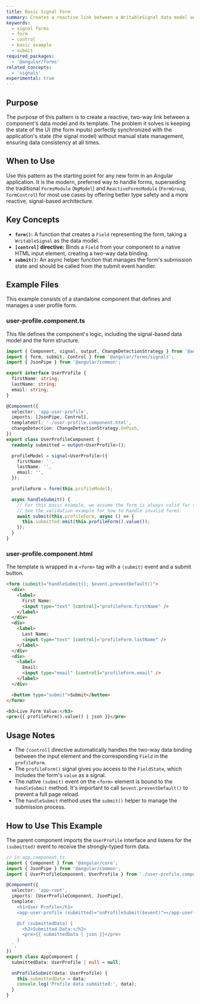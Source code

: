 ```yaml
---
title: Basic Signal Form
summary: Creates a reactive link between a WritableSignal data model and native HTML inputs using the `form()` function and `[control]` directive.
keywords:
  - signal forms
  - form
  - control
  - basic example
  - submit
required_packages:
  - '@angular/forms'
related_concepts:
  - 'signals'
experimental: true
---
```


## Purpose

The purpose of this pattern is to create a reactive, two-way link between a component's data model and its template. The problem it solves is keeping the state of the UI (the form inputs) perfectly synchronized with the application's state (the signal model) without manual state management, ensuring data consistency at all times.

## When to Use

Use this pattern as the starting point for any new form in an Angular application. It is the modern, preferred way to handle forms, superseding the traditional `FormsModule` (`NgModel`) and `ReactiveFormsModule` (`FormGroup`, `FormControl`) for most use cases by offering better type safety and a more reactive, signal-based architecture.

## Key Concepts

- **`form()`:** A function that creates a `Field` representing the form, taking a `WritableSignal` as the data model.
- **`[control]` directive:** Binds a `Field` from your component to a native HTML input element, creating a two-way data binding.
- **`submit()`:** An async helper function that manages the form's submission state and should be called from the submit event handler.

## Example Files

This example consists of a standalone component that defines and manages a user profile form.

### user-profile.component.ts

This file defines the component's logic, including the signal-based data model and the form structure.

```typescript
import { Component, signal, output, ChangeDetectionStrategy } from '@angular/core';
import { form, submit, Control } from '@angular/forms/signals';
import { JsonPipe } from '@angular/common';

export interface UserProfile {
  firstName: string;
  lastName: string;
  email: string;
}

@Component({
  selector: 'app-user-profile',
  imports: [JsonPipe, Control],
  templateUrl: './user-profile.component.html',
  changeDetection: ChangeDetectionStrategy.OnPush,
})
export class UserProfileComponent {
  readonly submitted = output<UserProfile>();

  profileModel = signal<UserProfile>({
    firstName: '',
    lastName: '',
    email: '',
  });

  profileForm = form(this.profileModel);

  async handleSubmit() {
    // For this basic example, we assume the form is always valid for submission.
    // See the validation example for how to handle invalid forms.
    await submit(this.profileForm, async () => {
      this.submitted.emit(this.profileForm().value());
    });
  }
}
```

### user-profile.component.html

The template is wrapped in a `<form>` tag with a `(submit)` event and a submit button.

```html
<form (submit)="handleSubmit(); $event.preventDefault()">
  <div>
    <label>
      First Name:
      <input type="text" [control]="profileForm.firstName" />
    </label>
  </div>
  <div>
    <label>
      Last Name:
      <input type="text" [control]="profileForm.lastName" />
    </label>
  </div>
  <div>
    <label>
      Email:
      <input type="email" [control]="profileForm.email" />
    </label>
  </div>

  <button type="submit">Submit</button>
</form>

<h3>Live Form Value:</h3>
<pre>{{ profileForm().value() | json }}</pre>
```

## Usage Notes

- The `[control]` directive automatically handles the two-way data binding between the input element and the corresponding `Field` in the `profileForm`.
- The `profileForm()` signal gives you access to the `FieldState`, which includes the form's `value` as a signal.
- The native `(submit)` event on the `<form>` element is bound to the `handleSubmit` method. It's important to call `$event.preventDefault()` to prevent a full page reload.
- The `handleSubmit` method uses the `submit()` helper to manage the submission process.

## How to Use This Example

The parent component imports the `UserProfile` interface and listens for the `(submitted)` event to receive the strongly-typed form data.

```typescript
// in app.component.ts
import { Component } from '@angular/core';
import { JsonPipe } from '@angular/common';
import { UserProfileComponent, UserProfile } from './user-profile.component';

@Component({
  selector: 'app-root',
  imports: [UserProfileComponent, JsonPipe],
  template: `
    <h1>User Profile</h1>
    <app-user-profile (submitted)="onProfileSubmit($event)"></app-user-profile>

    @if (submittedData) {
      <h2>Submitted Data:</h2>
      <pre>{{ submittedData | json }}</pre>
    }
  `,
})
export class AppComponent {
  submittedData: UserProfile | null = null;

  onProfileSubmit(data: UserProfile) {
    this.submittedData = data;
    console.log('Profile data submitted:', data);
  }
}
```
